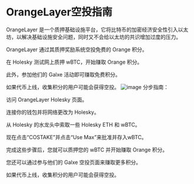 # OrangeLayer空投指南

OrangeLayer 是一个质押基础设施平台，它将比特币的加密经济安全性引入以太坊，以解决基础设施安全问题，同时又不会给以太坊的共识增加过度的压力。

OrangeLayer 通过其质押奖励系统空投免费的 Orange 积分。 

在 Holesky 测试网上质押 wBTC，开始赚取 Orange 积分。 

此外，参加他们的 Galxe 活动即可赚取免费积分。 

如果代币上线，收集积分的用户可能会获得空投。
![image](https://github.com/roomyweb3/airdrops/assets/165030655/40075f8a-e117-4e16-8299-4bd7ce88feea)
分步指南：

访问 OrangeLayer Holesky 页面。

连接你的钱包并将网络更改为 Holesky。

从 Holesky 的水龙头中索取一些 Holesky ETH 和 wBTC。

现在点击“COSTAKE”并点击“Use Max”来批准并存入wBTC。

完成这些步骤后，您就可以质押您的 wBTC 并开始赚取 Orange 积分。

您还可以通过参与他们的 Galxe 空投页面来赚取更多积分。

如果代币上线，收集积分的用户可能会获得空投。
